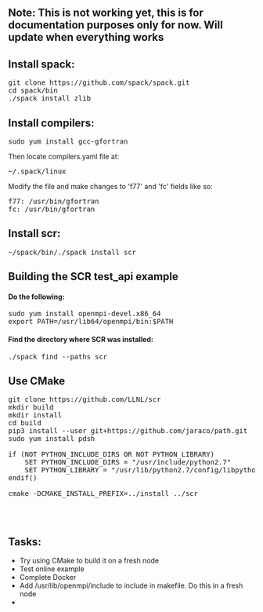 ## Note: This is not working yet, this is for documentation purposes only for now. Will update when everything works

## Install spack:

<pre>git clone https://github.com/spack/spack.git
cd spack/bin
./spack install zlib
</pre>

## Install compilers:

<pre>sudo yum install gcc-gfortran</pre>

Then locate compilers.yaml file at:
<pre>~/.spack/linux </pre>

Modify the file and make changes to 'f77' and 'fc' fields like so:
<pre>
f77: /usr/bin/gfortran
fc: /usr/bin/gfortran
</pre>

## Install scr:

<pre>~/spack/bin/./spack install scr</pre>

## Building the SCR test_api example

#### Do the following:
<pre>
sudo yum install openmpi-devel.x86_64
export PATH=/usr/lib64/openmpi/bin:$PATH
</pre>

#### Find the directory where SCR was installed:
<pre>./spack find --paths scr</pre>


## Use CMake
<pre>
git clone https://github.com/LLNL/scr 
mkdir build
mkdir install
cd build
pip3 install --user git+https://github.com/jaraco/path.git
sudo yum install pdsh

if (NOT PYTHON_INCLUDE_DIRS OR NOT PYTHON_LIBRARY)
    SET PYTHON_INCLUDE_DIRS = "/usr/include/python2.7"
    SET PYTHON_LIBRARY = "/usr/lib/python2.7/config/libpython2.7.so"
endif()

cmake -DCMAKE_INSTALL_PREFIX=../install ../scr



</pre>
## Tasks:
<ul>
  <li>Try using CMake to build it on a fresh node</li>
  <li>Test online example</li>
  <li>Complete Docker</li>
  <li> Add /usr/lib/openmpi/include to include in makefile. Do this in a fresh node</li>
  <li></li>
</ul>

